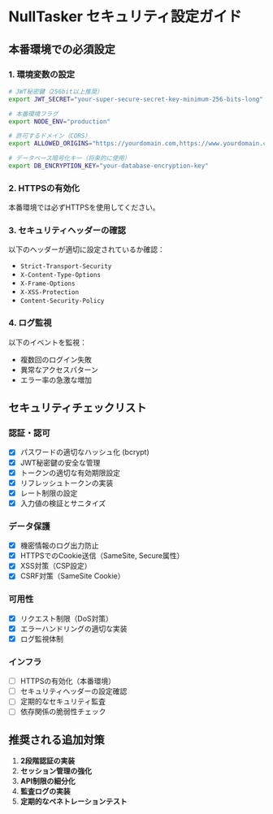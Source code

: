 # NullTasker セキュリティ設定ガイド

## 本番環境での必須設定

### 1. 環境変数の設定
```bash
# JWT秘密鍵（256bit以上推奨）
export JWT_SECRET="your-super-secure-secret-key-minimum-256-bits-long"

# 本番環境フラグ
export NODE_ENV="production"

# 許可するドメイン（CORS）
export ALLOWED_ORIGINS="https://yourdomain.com,https://www.yourdomain.com"

# データベース暗号化キー（将来的に使用）
export DB_ENCRYPTION_KEY="your-database-encryption-key"
```

### 2. HTTPSの有効化
本番環境では必ずHTTPSを使用してください。

### 3. セキュリティヘッダーの確認
以下のヘッダーが適切に設定されているか確認：
- `Strict-Transport-Security`
- `X-Content-Type-Options`
- `X-Frame-Options`
- `X-XSS-Protection`
- `Content-Security-Policy`

### 4. ログ監視
以下のイベントを監視：
- 複数回のログイン失敗
- 異常なアクセスパターン
- エラー率の急激な増加

## セキュリティチェックリスト

### 認証・認可
- [x] パスワードの適切なハッシュ化 (bcrypt)
- [x] JWT秘密鍵の安全な管理
- [x] トークンの適切な有効期限設定
- [x] リフレッシュトークンの実装
- [x] レート制限の設定
- [x] 入力値の検証とサニタイズ

### データ保護
- [x] 機密情報のログ出力防止
- [x] HTTPSでのCookie送信（SameSite, Secure属性）
- [x] XSS対策（CSP設定）
- [x] CSRF対策（SameSite Cookie）

### 可用性
- [x] リクエスト制限（DoS対策）
- [x] エラーハンドリングの適切な実装
- [x] ログ監視体制

### インフラ
- [ ] HTTPSの有効化（本番環境）
- [ ] セキュリティヘッダーの設定確認
- [ ] 定期的なセキュリティ監査
- [ ] 依存関係の脆弱性チェック

## 推奨される追加対策

1. **2段階認証の実装**
2. **セッション管理の強化**
3. **API制限の細分化**
4. **監査ログの実装**
5. **定期的なペネトレーションテスト**
